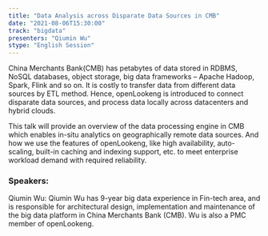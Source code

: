 ```yaml
---
title: "Data Analysis across Disparate Data Sources in CMB"
date: "2021-08-06T15:30:00" 
track: "bigdata"
presenters: "Qiumin Wu"
stype: "English Session"
---
```

China Merchants Bank(CMB) has petabytes of data stored in RDBMS, NoSQL databases, object storage, big data frameworks – Apache Hadoop, Spark, Flink and so on. It is costly to transfer data from different data sources by ETL method. Hence, openLookeng is introduced to connect disparate data sources, and process data locally across datacenters and hybrid clouds. 
 

 This talk will provide an overview of the data processing engine in CMB which enables in-situ analytics on geographically remote data sources. And how we use the features of openLookeng, like high availability, auto-scaling, built-in caching and indexing support, etc. to meet enterprise workload demand with required reliability.
 ### Speakers: 
 Qiumin Wu: Qiumin Wu has 9-year big data experience in Fin-tech area, and is responsible for architectural design, implementation and maintenance of the big data platform in China Merchants Bank (CMB). Wu is also a PMC member of openLookeng.